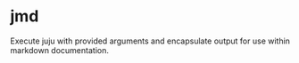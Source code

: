 # jmd
Execute juju with provided arguments and encapsulate output for use within markdown documentation.
